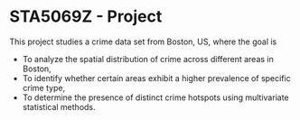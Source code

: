 # STA5069Z - Project

This project studies a crime data set from Boston, US, where the goal is 

- To analyze the spatial distribution of crime across different areas in Boston,
- To identify whether certain areas exhibit a higher prevalence of specific crime type,
- To determine the presence of distinct crime hotspots using multivariate statistical methods.


